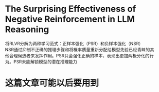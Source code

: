 # The Surprising Effectiveness of Negative Reinforcement in LLM Reasoning  
将RLVR分解为两种学习范式：正样本强化（PSR）和负样本强化（NSR）  
NSR通过抑制不正确的推理步骤和将概率质量重新分配给模型先验已经青睐的其他合理候选者来发挥作用。PSR只会强化正确的样本，表现出更加两极分化的行为。PSR未能解锁模型的潜在推理能力  
# 这篇文章可能以后要用到